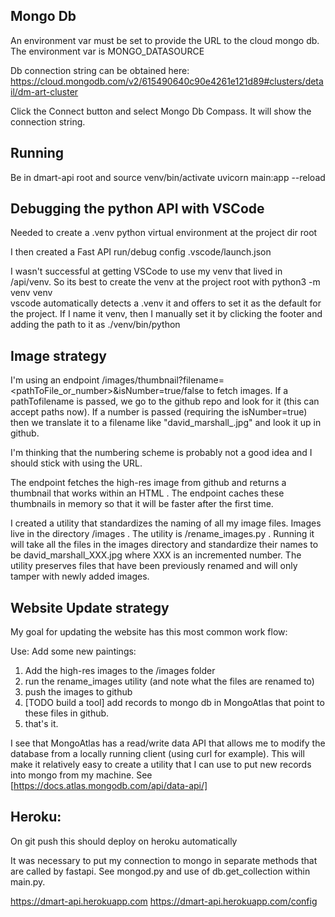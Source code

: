 ## Mongo Db

An environment var must be set to provide the URL to the cloud
mongo db.  The environment var is MONGO_DATASOURCE

Db connection string can be obtained here:
https://cloud.mongodb.com/v2/615490640c90e4261e121d89#clusters/detail/dm-art-cluster

Click the Connect button and select Mongo Db Compass.  It will show the connection string.

## Running
Be in dmart-api root and source venv/bin/activate
uvicorn main:app --reload

## Debugging the python API with VSCode

Needed to create a .venv python virtual environment at the project dir root

I then created a Fast API run/debug config .vscode/launch.json 

I wasn't successful at getting VSCode to use my venv that lived in /api/venv.
So its best to create the venv at the project root with 
python3 -m venv venv  
vscode automatically detects a .venv it and offers to set it as the default for the project.  If I name it venv, then I manually set it by clicking the footer and adding the path to it as ./venv/bin/python

## Image strategy

I'm using an endpoint /images/thumbnail?filename=<pathToFile_or_number>&isNumber=true/false to fetch images.
If a pathTofilename is passed, we go to the github repo and look for it (this can accept paths now).  If a number is passed (requiring the isNumber=true) then we translate it to a filename like "david_marshall_<number>.jpg" and look it up in github.

I'm thinking that the numbering scheme is probably not a good idea and I should stick with using the URL.

The endpoint fetches the high-res image from github and returns a thumbnail that works within an HTML <img>.  The endpoint caches these thumbnails in memory so that it will be faster after the first time.  

I created a utility that standardizes the naming of all my image files.  Images live in the directory /images .  The utility is /rename_images.py .  Running it will take all the files in the images directory and standardize their names to be 
david_marshall_XXX.jpg where XXX is an incremented number.   The utility preserves files that have been previously renamed and will only tamper with newly added images.  

## Website Update strategy

My goal for updating the website has this most common work flow:

Use: Add some new paintings:

  1. Add the high-res images to the /images folder
  1. run the rename_images utility  (and note what the files are renamed to)
  1. push the images to github 
  1. [TODO build a tool] add records to mongo db in MongoAtlas that point to these files in github.
  1. that's it.

I see that MongoAtlas has a read/write data API that allows me to modify the database from a locally running client (using curl for example).  This will make it relatively easy to create a utility that I can use to put new records into mongo from my machine.  See [https://docs.atlas.mongodb.com/api/data-api/]

## Heroku:

On git push this should deploy on heroku automatically

It was necessary to put my connection to mongo in separate methods that are called by
fastapi.  See mongod.py and use of db.get_collection within main.py.   

https://dmart-api.herokuapp.com
https://dmart-api.herokuapp.com/config




